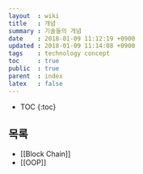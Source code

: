 ```yaml
---
layout  : wiki
title   : 개념
summary : 기술들의 개념
date    : 2018-01-09 11:12:19 +0900
updated : 2018-01-09 11:14:08 +0900
tags    : technology concept
toc     : true
public  : true
parent  : index
latex   : false
---
```

* TOC
{:toc}

## 목록
* [[Block Chain]]
* [[OOP]]
